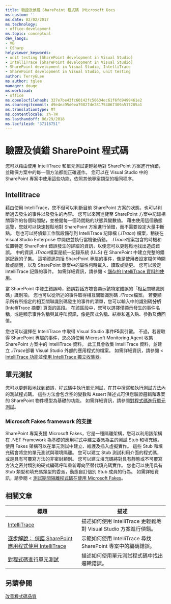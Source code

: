 ```yaml
---
title: 驗證及偵錯 SharePoint 程式碼 |Microsoft Docs
ms.custom: ''
ms.date: 02/02/2017
ms.technology:
- office-development
ms.topic: conceptual
dev_langs:
- VB
- CSharp
helpviewer_keywords:
- unit testing [SharePoint development in Visual Studio]
- IntelliTrace [SharePoint development in Visual Studio]
- SharePoint development in Visual Studio, IntelliTrace
- SharePoint development in Visual Studio, unit testing
author: TerryGLee
ms.author: tglee
manager: douge
ms.workload:
- office
ms.openlocfilehash: 327e7be43fc60142fc50634ec61f6fd9499461e2
ms.sourcegitcommit: d9e4ea95d0ea70827de281754067309a517205a1
ms.translationtype: MT
ms.contentlocale: zh-TW
ms.lasthandoff: 06/29/2018
ms.locfileid: "37118751"
---
```

# <a name="verify-and-debug-sharepoint-code"></a>驗證及偵錯 SharePoint 程式碼
您可以藉由使用 IntelliTrace 和單元測試更輕鬆地對 SharePoint 方案進行偵錯，並確保方案中的每一個方法都能正確運作。 您可以在 Visual Studio 中的 SharePoint 專案中使用這些功能，依照其他專案類型的相同程序。

## <a name="intellitrace"></a>Intellitrace
藉由使用 IntelliTrace，您不但可以判斷目前 SharePoint 方案的狀態，也可以判斷過去發生的事件以及發生的內容。 您可以來回巡覽至 SharePoint 方案中記錄相關事件的各個時間點，並檢閱每一個時間點的狀態與變數值。 藉由使用這個動態巡覽，您就可以快速輕鬆地對 SharePoint 方案進行偵錯，而不需要設定大量中斷點。 您也可以將偵錯工作階段儲存到 IntelliTrace 記錄檔 (*.iTrace*) 檔案，稍後在 Visual Studio Enterprise 中開啟並執行當機後偵錯。 *.ITrace*檔案包含的時機和位置特定 SharePoint 錯誤發生的詳細的資訊，以便您可以更輕鬆地找出造成錯誤。 中的資訊 *.iTrace*檔案是統一記錄系統 (ULS) 在 SharePoint 中建立完整的錯誤記錄的子集。 這項資訊包括 SharePoint 專屬的事件，像是使用者設定檔何時開啟或關閉，以及 SharePoint 專案中的屬性何時載入、讀取或變更。 您可以設定 IntelliTrace 記錄的事件。 如需詳細資訊，請參閱 <<c0> [ 儲存的 IntelliTrace 資料的使用](/visualstudio/debugger/using-saved-intellitrace-data)。

當 SharePoint 中發生錯誤時，錯誤對話方塊會顯示該特定錯誤的「相互關聯識別碼」識別項。 您也可以從所述的事件取得相互關聯識別碼 *.iTrace*檔案。 若要顯示所有所指定的相互關聯識別碼發生的事件的清單，您可以輸入中的識別碼**分析**[IntelliTrace 摘要] 頁面的區段。 在該區段中，您可以選擇僅顯示發生的事件名稱，或是顯示事件名稱與其呼叫資訊，像是函式名稱、結束和進入點、參數及傳回值。

您也可以選擇在 IntelliTrace 中取得 Visual Studio 事件**F5**索引鍵。 不過，若要取得 SharePoint 專屬的事件，您必須使用 Microsoft Monitoring Agent 收集 SharePoint 方案中的 IntelliTrace 資料。 此工具會收集 IntelliTrace 資料，並建立 *.iTrace*部署 Visual Studio 外部的應用程式的檔案。 如需詳細資訊，請參閱 < [IntelliTrace 功能](/visualstudio/debugger/intellitrace-features)並[使用 IntelliTrace 獨立收集器](/visualstudio/debugger/using-the-intellitrace-stand-alone-collector)。

## <a name="unit-test"></a>單元測試
您可以更輕鬆地找到錯誤，程式碼中執行單元測試，在其中撰寫和執行測試方法內的測試程式碼。 這些方法會包含空的變數和 Assert 陳述式可供您驗證邏輯和專案的 SharePoint 物件模型為基礎的功能。 如需詳細資訊，請參閱[對程式碼進行單元測試](/visualstudio/test/unit-test-your-code)。

### <a name="support-for-microsoft-fakes-framework"></a>Microsoft Fakes framework 的支援
SharePoint 專案支援 Microsoft Fakes，它是一種隔離架構，您可以利用該架構在 .NET Framework 為基礎的應用程式中建立委派為主的測試 Stub 和填充碼。 使用 Fakes 架構可以在單元測試中建立、維護及插入虛擬實作。 這些 Stub 和填充碼會將您的單元測試與環境隔離。 您可以建立 Stub 測試利用介面的程式碼，或是具有可覆寫方法的非密封類別。 您可以建立填充碼將對具有靜態或不可覆寫方法之密封類別的硬式編碼呼叫重新導向至替代填充碼實作。 您也可以使用具有 Stub 類型和填充碼類型的委派，動態自訂個別 Stub 成員的行為。 如需詳細資訊，請參閱 <<c0> [ 測試期間隔離程式碼在使用 Microsoft Fakes](/visualstudio/test/isolating-code-under-test-with-microsoft-fakes)。

## <a name="related-articles"></a>相關文章

|標題|描述|
|-----------|-----------------|
|[IntelliTrace](/visualstudio/debugger/intellitrace)|描述如何使用 IntelliTrace 更輕鬆地對 Visual Studio 方案進行偵錯。|
|[逐步解說： 偵錯 SharePoint 應用程式使用 IntelliTrace](../sharepoint/walkthrough-debugging-a-sharepoint-application-by-using-intellitrace.md)|示範如何使用 IntelliTrace 尋找 SharePoint 專案中的編碼錯誤。|
|[對程式碼進行單元測試](/visualstudio/test/unit-test-your-code)|描述如何使用單元測試程式碼中找出邏輯錯誤。|

## <a name="see-also"></a>另請參閱
[改善程式碼品質](/visualstudio/test/improve-code-quality)
